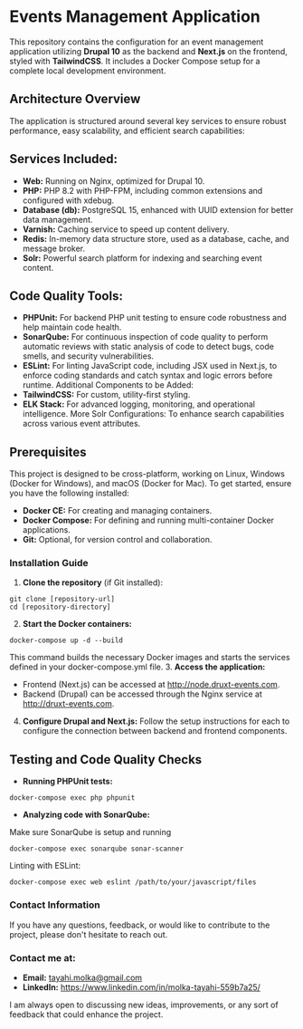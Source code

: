 # Events Management Application
This repository contains the configuration for an event management application utilizing **Drupal 10** as the backend and **Next.js** on the frontend, styled with **TailwindCSS**. It includes a Docker Compose setup for a complete local development environment.

## Architecture Overview
The application is structured around several key services to ensure robust performance, easy scalability, and efficient search capabilities:

## Services Included:
- **Web:** Running on Nginx, optimized for Drupal 10.
- **PHP:** PHP 8.2 with PHP-FPM, including common extensions and configured with xdebug.
- **Database (db):** PostgreSQL 15, enhanced with UUID extension for better data management.
- **Varnish:** Caching service to speed up content delivery.
- **Redis:** In-memory data structure store, used as a database, cache, and message broker.
- **Solr:** Powerful search platform for indexing and searching event content.
## Code Quality Tools:
- **PHPUnit:** For backend PHP unit testing to ensure code robustness and help maintain code health.
- **SonarQube:** For continuous inspection of code quality to perform automatic reviews with static analysis of code to detect bugs, code smells, and security vulnerabilities.
- **ESLint:** For linting JavaScript code, including JSX used in Next.js, to enforce coding standards and catch syntax and logic errors before runtime.
Additional Components to be Added:
- **TailwindCSS:** For custom, utility-first styling. 
- **ELK Stack:** For advanced logging, monitoring, and operational intelligence.
More Solr Configurations: To enhance search capabilities across various event attributes. 
## Prerequisites
This project is designed to be cross-platform, working on Linux, Windows (Docker for Windows), and macOS (Docker for Mac). To get started, ensure you have the following installed:

- **Docker CE:** For creating and managing containers.
- **Docker Compose:** For defining and running multi-container Docker applications.
- **Git:** Optional, for version control and collaboration.
### Installation Guide
1.  **Clone the repository** (if Git installed):

```
git clone [repository-url]
cd [repository-directory]
```
2.  **Start the Docker containers:**
```
docker-compose up -d --build
```
This command builds the necessary Docker images and starts the services defined in your docker-compose.yml file.
3.  **Access the application:**
- Frontend (Next.js) can be accessed at http://node.druxt-events.com. 
- Backend (Drupal) can be accessed through the Nginx service at http://druxt-events.com.
4. **Configure Drupal and Next.js:**
Follow the setup instructions for each to configure the connection between backend and frontend components.

## Testing and Code Quality Checks
- **Running PHPUnit tests:**
```
docker-compose exec php phpunit
```
- **Analyzing code with SonarQube:**

Make sure SonarQube is setup and running
```
docker-compose exec sonarqube sonar-scanner
```
Linting with ESLint:
```
docker-compose exec web eslint /path/to/your/javascript/files
```

### Contact Information
If you have any questions, feedback, or would like to contribute to the project, please don't hesitate to reach out.

### Contact me at:

- **Email:** tayahi.molka@gmail.com 
- **LinkedIn:** https://www.linkedin.com/in/molka-tayahi-559b7a25/

I am always open to discussing new ideas, improvements, or any sort of feedback that could enhance the project.

